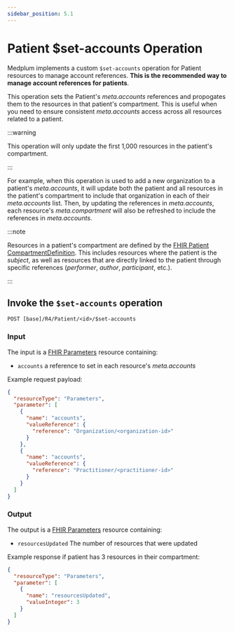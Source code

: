 ```yaml
---
sidebar_position: 5.1
---
```


# Patient $set-accounts Operation

Medplum implements a custom `$set-accounts` operation for Patient resources to manage account references. __This is the recommended way to manage account references for patients__.

This operation sets the Patient's _meta.accounts_ references and propogates them to the resources in that patient's compartment. This is useful when you need to ensure consistent _meta.accounts_ access across all resources related to a patient.

:::warning

This operation will only update the first 1,000 resources in the patient's compartment.

:::

For example, when this operation is used to add a new organization to a patient's _meta.accounts_, it will update both the patient and all resources in the patient's compartment to include that organization in each of their _meta.accounts_ list. Then, by updating the references in _meta.accounts_, each resource's _meta.compartment_ will also be refreshed to include the references in _meta.accounts_.

:::note

Resources in a patient's compartment are defined by the [FHIR Patient CompartmentDefinition](https://hl7.org/fhir/R4/compartmentdefinition-patient.html). This includes resources where the patient is the _subject_, as well as resources that are directly linked to the patient through specific references (_performer_, _author_, _participant_, etc.).

:::

## Invoke the `$set-accounts` operation

```
POST [base]/R4/Patient/<id>/$set-accounts
```

### Input
The input is a [FHIR Parameters](/docs/api/fhir/resources/parameters) resource containing:
- `accounts` a reference to set in each resource's _meta.accounts_

Example request payload:
```json
{
  "resourceType": "Parameters",
  "parameter": [
    {
      "name": "accounts",
      "valueReference": {
        "reference": "Organization/<organization-id>"
      }
    },
    {
      "name": "accounts",
      "valueReference": {
        "reference": "Practitioner/<practitioner-id>"
      }
    }
  ]
}
```

### Output

The output is a [FHIR Parameters](/docs/api/fhir/resources/parameters) resource containing:
- `resourcesUpdated` The number of resources that were updated

Example response if patient has 3 resources in their compartment:
```json
{
  "resourceType": "Parameters",
  "parameter": [
    {
      "name": "resourcesUpdated",
      "valueInteger": 3
    }
  ]
}
```